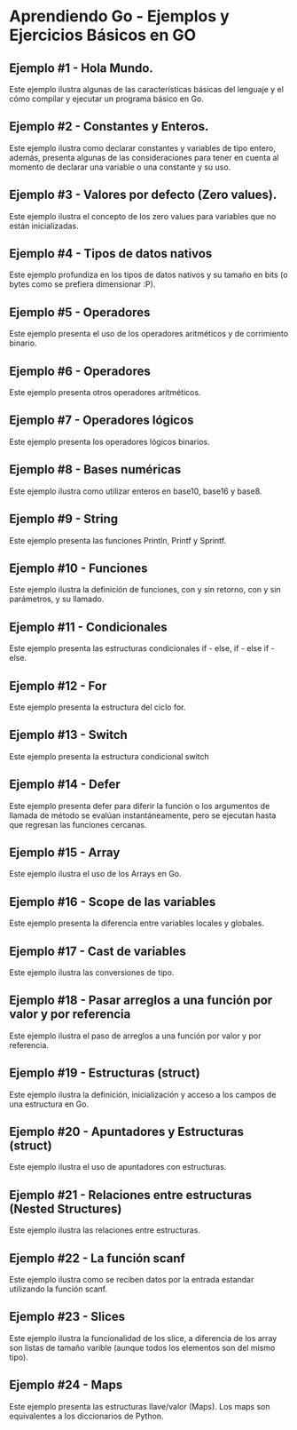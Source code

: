 # Aprendiendo Go - Ejemplos y Ejercicios Básicos en GO

## Ejemplo #1 - Hola Mundo.
Este ejemplo ilustra algunas de las características básicas del lenguaje y el cómo compilar y ejecutar un programa básico en Go.

## Ejemplo #2 - Constantes y Enteros.
Este ejemplo ilustra como declarar constantes y variables de tipo entero, además, presenta algunas de las consideraciones para tener en cuenta al momento de declarar una variable o una constante y su uso. 

## Ejemplo #3 - Valores por defecto (Zero values).
Este ejemplo ilustra el concepto de los zero values para variables que no están inicializadas. 

## Ejemplo #4 - Tipos de datos nativos
Este ejemplo profundiza en los tipos de datos nativos y su tamaño en bits (o bytes como se prefiera dimensionar :P).

## Ejemplo #5 - Operadores
Este ejemplo presenta el uso de los operadores aritméticos y de corrimiento binario.

## Ejemplo #6 - Operadores
Este ejemplo presenta otros operadores aritméticos.

## Ejemplo #7 - Operadores lógicos
Este ejemplo presenta los operadores lógicos binarios.

## Ejemplo #8 - Bases numéricas
Este ejemplo ilustra como utilizar enteros en base10, base16 y base8.

## Ejemplo #9 - String
Este ejemplo presenta las funciones Println, Printf y Sprintf.

## Ejemplo #10 - Funciones
Este ejemplo ilustra la definición de funciones, con y sin retorno, con y sin parámetros, y su llamado.

## Ejemplo #11 - Condicionales 
Este ejemplo presenta las estructuras condicionales if - else, if - else if - else.

## Ejemplo #12 - For
Este ejemplo presenta la estructura del ciclo for.

## Ejemplo #13 - Switch
Este ejemplo presenta la estructura condicional switch

## Ejemplo #14 - Defer
Este ejemplo presenta defer para diferir la función o los argumentos de llamada de método se evalúan instantáneamente, pero se ejecutan hasta que regresan las funciones cercanas.

## Ejemplo #15 - Array
Este ejemplo ilustra el uso de los Arrays en Go.

## Ejemplo #16 - Scope de las variables
Este ejemplo presenta la diferencia entre variables locales y globales.

## Ejemplo #17 - Cast de variables
Este ejemplo ilustra las conversiones de tipo. 

## Ejemplo #18 - Pasar arreglos a una función por valor y por referencia
Este ejemplo ilustra el paso de arreglos a una función por valor y por referencia.

## Ejemplo #19 - Estructuras (struct)
Este ejemplo ilustra la definición, inicialización y acceso a los campos de una estructura en Go.

## Ejemplo #20 - Apuntadores y Estructuras (struct)
Este ejemplo ilustra el uso de apuntadores con estructuras. 

## Ejemplo #21 - Relaciones entre estructuras (Nested Structures)
Este ejemplo ilustra las relaciones entre estructuras. 

## Ejemplo #22 - La función scanf
Este ejemplo ilustra como se reciben datos por la entrada estandar utilizando la función scanf.

## Ejemplo #23 - Slices
Este ejemplo ilustra la funcionalidad de los slice, a diferencia de los array son listas de tamaño varible (aunque todos los elementos son del mismo tipo).

## Ejemplo #24 - Maps
Este ejemplo presenta las estructuras llave/valor (Maps). Los maps son equivalentes a los diccionarios de Python.